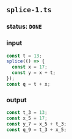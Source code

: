 ## `splice-1.ts`

### status: `DONE`

### input

```typescript
const t = 13;
splice(() => {
  const x = 17;
  const y = x + t;
});
const q = t + x;
```

### output

```typescript
const t_3 = 13;
const x_5 = 17;
const y_7 = x_5 + t_3;
const q_9 = t_3 + x_5;
```

